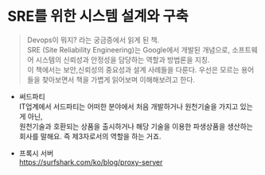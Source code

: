 # SRE를 위한 시스템 설계와 구축

> Devops이 뭐지? 라는 궁금증에서 읽게 된 책. <br>
> SRE (Site Reliability Engineering)는 Google에서 개발된 개념으로, 소프트웨어 시스템의 신뢰성과 안정성을 담당하는 역할과 방법론을 지칭.<br>
> 이 책에서는 보안,신뢰성의 중요성과 설계 사례들을 다룬다. 우선은 모르는 용어들을 찾아보면서 책을 가볍게 읽어보며 이해해보려고 한다.<br>

- 써드파티<br>
IT업계에서 서드파티는 어떠한 분야에서 처음 개발하거나 원천기술을 가지고 있는 게 아닌, <br>
원천기술과 호환되는 상품을 출시하거나 해당 기술을 이용한 파생상품을 생산하는 회사를 말해요. 즉 제3자로서의 역할을 하는 거죠.<br>

- 프록시 서버<br> 
https://surfshark.com/ko/blog/proxy-server
